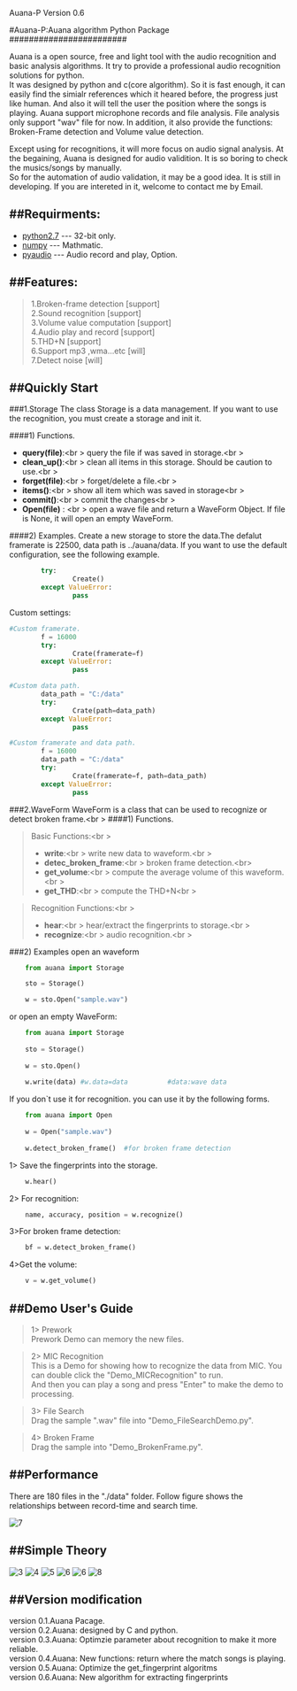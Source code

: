 Auana-P Version 0.6


#Auana-P:Auana algorithm Python Package<br>
########################

Auana is a open source, free and light tool with the audio recognition and basic analysis algorithms. It try to provide a professional audio recognition solutions for python. <br>
It was designed by python and c(core algorithm). So it is fast enough, it can easily find the simialr references which it heared before, the progress just like human. And also it will tell the user the position where the songs is playing. 
Auana support microphone records and file analysis. File analysis only support "wav" file for now. In addition, it also provide the functions: Broken-Frame detection and Volume value detection.<br>

Except using for recognitions, it will more focus on audio signal analysis. 
At the begaining, Auana is designed for audio validition. It is so boring to check the musics/songs by manually.  
So for the automation of audio validation, it may be a good idea. It is still in developing. If you are intereted in it, welcome to contact me by Email.<br>

##Requirments:
-----------------------------------
*  [python2.7](https://www.python.org/)  ---  32-bit only.<br />
*  [numpy](http://www.numpy.org/)  --- Mathmatic.<br />
*  [pyaudio](http://people.csail.mit.edu/hubert/pyaudio/) --- Audio record and play, Option.<br />

##Features:
-----------------------------------
>1.Broken-frame detection                                      [support]<br>
>2.Sound recognition                                           [support]<br>
>3.Volume value computation                                    [support]<br>
>4.Audio play and record                                       [support]<br>
>5.THD+N                                		       [support]<br>
>6.Support mp3 ,wma…etc                                        [will]<br>
>7.Detect noise                                                [will]<br>


##Quickly Start
-----------------------------------
###1.Storage
The class Storage is a data management. If you want to use the recognition, you must create a storage and init it.<br>

####1) Functions.

+  **query(file)**:<br \>
query the file if was saved in storage.<br \>
+  **clean_up()**:<br \>
 clean all items in this storage. Should be caution to use.<br \>
+  **forget(file)**:<br \>
 forget/delete a file.<br \>
+  **items()**:<br \>
 show all item which was saved in storage<br \>
+  **commit()**:<br \>
 commit the changes<br \>
+ **Open(file)** : <br \>
 open a wave file and return a WaveForm Object. If file is None, it will open an empty WaveForm.


####2) Examples.
Create a new storage to store the data.The defalut framerate is 22500, data path is ../auana/data.
If you want to use the default configuration, see the following example.
```python
        try:
                Create()
        except ValueError:
                pass
```

Custom settings:
```python
#Custom framerate.
        f = 16000
        try:
                Crate(framerate=f)
        except ValueError:
                pass
```

```python
#Custom data path.
        data_path = "C:/data"
        try:
                Crate(path=data_path)
        except ValueError:
                pass
```


```python
#Custom framerate and data path.
        f = 16000
        data_path = "C:/data"
        try:
                Crate(framerate=f, path=data_path)
        except ValueError:
                pass
```


###2.WaveForm
WaveForm is a class that can be used to recognize or detect broken frame.<br \>
####1) Functions.
>Basic Functions:<br \>
>+  **write**:<br \>
> write new data to waveform.<br \>
>+  **detec_broken_frame**:<br \>
> broken frame detection.<br\>
>+  **get_volume**:<br \>
> compute the average volume of this waveform.<br \>
>+ **get_THD**:<br \>
> compute the THD+N<br \>

>Recognition Functions:<br \>
>+  **hear**:<br \>
> hear/extract the fingerprints to storage.<br \>
>+  **recognize**:<br \>
> audio recognition.<br \>

###2) Examples
open an waveform
```python
	from auana import Storage

	sto = Storage()

	w = sto.Open("sample.wav")
```

or open an empty WaveForm:

```python
	from auana import Storage
	
	sto = Storage()
	
	w = sto.Open()
	
	w.write(data) #w.data=data          #data:wave data
```

If you don`t use it for recognition. you can use it by the following forms.
```python
	from auana import Open
	
	w = Open("sample.wav")
	
	w.detect_broken_frame()  #for broken frame detection
```



1> Save the fingerprints into the storage.
```python
	w.hear()
```
2> For recognition:

```python
	name, accuracy, position = w.recognize()
```
3>For broken frame detection:
```python
	bf = w.detect_broken_frame()
```
4>Get the volume:

```python
	v = w.get_volume()
```


##Demo User's Guide
-----
>1> Prework<br>
Prework Demo can memory the new files.

>2> MIC Recognition<br>
This is a Demo for showing how to recognize the data from MIC. You can double click the "Demo_MICRecognition" to run.<br>
And then you can play a song and press "Enter" to make the demo to processing.

>3> File Search<br>
Drag the sample ".wav" file into "Demo_FileSearchDemo.py".

>4> Broken Frame<br>
Drag the sample into "Demo_BrokenFrame.py". 

##Performance
-----
There are 180 files in the "./data" folder. Follow figure shows the relationships between record-time and search time.

![7](doc/figure_2.png)


##Simple Theory
-----
![3](doc/Slide3.PNG)
![4](doc/Slide4.PNG)
![5](doc/Slide5.PNG)
![6](doc/Slide6.PNG)
![6](doc/Slide7.PNG)
![8](doc/Slide8.PNG)

##Version modification
--------------
version 0.1.Auana Pacage. <br>
version 0.2.Auana: designed by C and python.<br>
version 0.3.Auana: Optimzie parameter about recognition to make it more reliable.<br>
version 0.4.Auana: New functions: return where the match songs is playing.<br>
version 0.5.Auana: Optimize the get_fingerprint algoritms<br>
version 0.6.Auana: New algorithm for extracting fingerprints<br>
